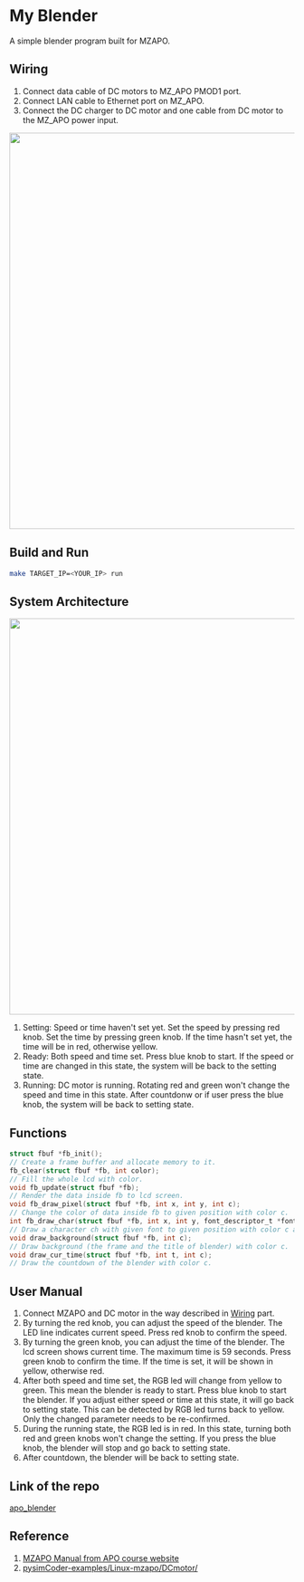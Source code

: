 # My Blender
A simple blender program built for MZAPO.

## Wiring
1. Connect data cable of DC motors to MZ_APO PMOD1 port.
2. Connect LAN cable to Ethernet port on MZ_APO.
3. Connect the DC charger to DC motor and one cable from DC motor to the MZ_APO power input.
   
<img src="https://github.com/ban9975/apo_blender/assets/55187987/fbbc0ef6-594d-4b11-bfd3-a68c81747e53" width="700">

## Build and Run
``` bash
make TARGET_IP=<YOUR_IP> run
```

## System Architecture
<img src="https://github.com/ban9975/apo_blender/assets/55187987/edccc148-a9a4-4534-9357-30bf10a7a831" width="700">

1. Setting: Speed or time haven't set yet. Set the speed by pressing red knob. Set the time by pressing green knob. If the time hasn't set yet, the time will be in red, otherwise yellow.
2. Ready: Both speed and time set. Press blue knob to start. If the speed or time are changed in this state, the system will be back to the setting state.
3. Running: DC motor is running. Rotating red and green won't change the speed and time in this state. After countdonw or if user press the blue knob, the system will be back to setting state.

## Functions
``` c
struct fbuf *fb_init();
// Create a frame buffer and allocate memory to it.
fb_clear(struct fbuf *fb, int color);
// Fill the whole lcd with color.
void fb_update(struct fbuf *fb);
// Render the data inside fb to lcd screen.
void fb_draw_pixel(struct fbuf *fb, int x, int y, int c);
// Change the color of data inside fb to given position with color c.
int fb_draw_char(struct fbuf *fb, int x, int y, font_descriptor_t *font, char ch, int c);
// Draw a character ch with given font to given position with color c and return the width of the character.
void draw_background(struct fbuf *fb, int c);
// Draw background (the frame and the title of blender) with color c.
void draw_cur_time(struct fbuf *fb, int t, int c);
// Draw the countdown of the blender with color c.
```

## User Manual
1. Connect MZAPO and DC motor in the way described in [Wiring](https://github.com/ban9975/apo_blender/blob/main/README.md#wiring) part.
2. By turning the red knob, you can adjust the speed of the blender. The LED line indicates current speed. Press red knob to confirm the speed.
3. By turning the green knob, you can adjust the time of the blender. The lcd screen shows current time. The maximum time is 59 seconds. Press green knob to confirm the time. If the time is set, it will be shown in yellow, otherwise red.
4. After both speed and time set, the RGB led will change from yellow to green. This mean the blender is ready to start. Press blue knob to start the blender. If you adjust either speed or time at this state, it will go back to setting state. This can be detected by RGB led turns back to yellow. Only the changed parameter needs to be re-confirmed.
5. During the running state, the RGB led is in red. In this state, turning both red and green knobs won't change the setting. If you press the blue knob, the blender will stop and go back to setting state.
6. After countdown, the blender will be back to setting state.

## Link of the repo
[apo_blender](https://github.com/ban9975/apo_blender)

## Reference
1. [MZAPO Manual from APO course website](https://cw.fel.cvut.cz/wiki/courses/b35apo/en/documentation/mz_apo/start)
2. [pysimCoder-examples/Linux-mzapo/DCmotor/](https://github.com/robertobucher/pysimCoder-examples/tree/main/Linux-mzapo/DCmotor)
